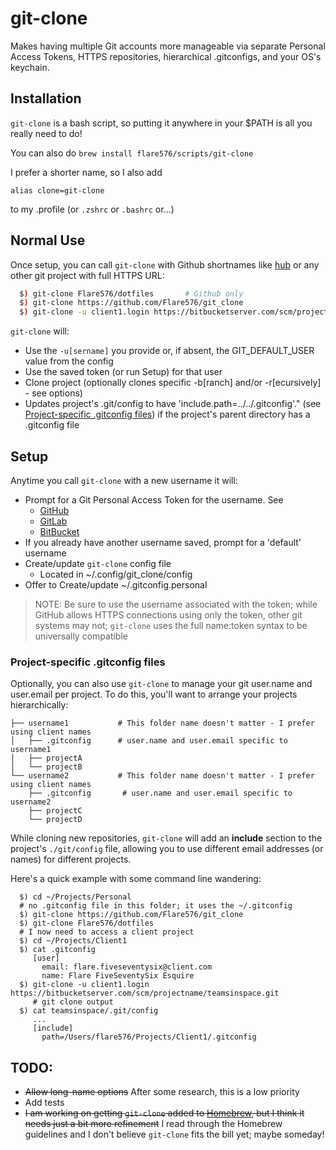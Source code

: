 # git-clone

Makes having multiple Git accounts more manageable via separate Personal Access Tokens, HTTPS
repositories, hierarchical .gitconfigs, and your OS's keychain.

## Installation

`git-clone` is a bash script, so putting it anywhere in your $PATH is all you really need to do!

You can also do `brew install flare576/scripts/git-clone`

I prefer a shorter name, so I also add

```
alias clone=git-clone
```

to my .profile (or `.zshrc` or `.bashrc` or...)

## Normal Use
Once setup, you can call `git-clone` with Github shortnames like
[hub](https://github.com/github/hub) or any other git project with full HTTPS URL:

```bash
  $) git-clone Flare576/dotfiles       # Github only
  $) git-clone https://github.com/Flare576/git_clone
  $) git-clone -u client1.login https://bitbucketserver.com/scm/projectname/teamsinspace.git
```

`git-clone` will:
- Use the `-u[sername]` you provide or, if absent, the GIT_DEFAULT_USER value from the config
- Use the saved token (or run Setup) for that user
- Clone project (optionally clones specific -b[ranch] and/or -r[ecursively] - see options)
- Updates project's .git/config to have 'include.path=../../.gitconfig'." (see [Project-specific .gitconfig files](#project-specific-gitconfig-files)) if the project's parent directory has a .gitconfig file
## Setup
Anytime you call `git-clone` with a new username it will:
  - Prompt for a Git Personal Access Token for the username. See
    - [GitHub](https://github.com/settings/tokens)
    - [GitLab](https://docs.gitlab.com/ee/user/profile/personal_access_tokens.html)
    - [BitBucket](https://confluence.atlassian.com/bitbucketserver/personal-access-tokens-939515499.html)
  - If you already have another username saved, prompt for a 'default' username
  - Create/update `git-clone` config file
    - Located in ~/.config/git_clone/config
  - Offer to Create/update ~/.gitconfig.personal

> NOTE: Be sure to use the username associated with the token; while GitHub allows HTTPS connections
> using only the token, other git systems may not; `git-clone` uses the full name:token syntax to be
> universally compatible

### Project-specific .gitconfig files

Optionally, you can also use `git-clone` to manage your git user.name and user.email per project. To
do this, you'll want to arrange your projects hierarchically:

```
├── username1           # This folder name doesn't matter - I prefer using client names
│   ├── .gitconfig      # user.name and user.email specific to username1
│   ├── projectA
│   └── projectB
└── username2           # This folder name doesn't matter - I prefer using client names
    ├── .gitconfig       # user.name and user.email specific to username2
    ├── projectC
    └── projectD
```

While cloning new repositories, `git-clone` will add an **include** section to the project's
`./git/config` file, allowing you to use different email addresses (or names) for different
projects.

Here's a quick example with some command line wandering:

```
  $) cd ~/Projects/Personal
  # no .gitconfig file in this folder; it uses the ~/.gitconfig
  $) git-clone https://github.com/Flare576/git_clone
  $) git-clone Flare576/dotfiles
  # I now need to access a client project
  $) cd ~/Projects/Client1
  $) cat .gitconfig
     [user]
       email: flare.fiveseventysix@client.com
       name: Flare FiveSeventySix Esquire
  $) git-clone -u client1.login https://bitbucketserver.com/scm/projectname/teamsinspace.git
     # git clone output
  $) cat teamsinspace/.git/config
     ...
     [include]
       path=/Users/flare576/Projects/Client1/.gitconfig
```

## TODO:

- ~~Allow long-name options~~ After some research, this is a low priority
- Add tests
- ~~I am working on getting `git-clone` added to [Homebrew](https://brew.sh/), but I think it needs just a bit more refinement~~
I read through the Homebrew guidelines and I don't believe `git-clone` fits the bill yet; maybe
  someday!
